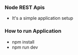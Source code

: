 ### Node REST Apis

- It's a simple application setup

### How to run Application
- npm install
- npm run dev